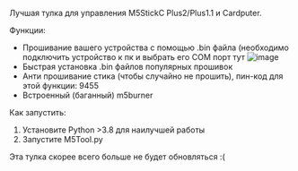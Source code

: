 Лучшая тулка для управления M5StickC Plus2/Plus1.1 и Cardputer.

Функции:

 - Прошивание вашего устройства с помощью .bin файла (необходимо подключить устройство к пк и выбрать его COM порт тут ![image](https://github.com/user-attachments/assets/66e59320-d6cb-4370-a009-125b0592cf81)
 - Быстрая установка .bin файлов популярных прошивок
 - Анти прошивание стика (чтобы случайно не прошить), пин-код для этой функции: 9455
 - Встроенный (баганный) m5burner

Как запустить:
1. Установите Python >3.8 для наилучшей работы
2. Запустите M5Tool.py

Эта тулка скорее всего больше не будет обновляться :(
